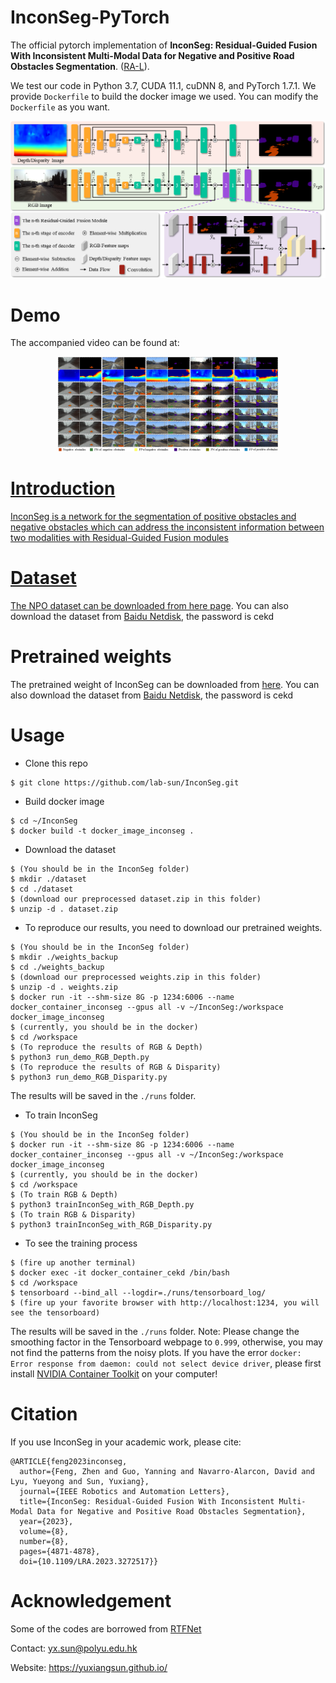 <!-- 
# InconSeg
The official pytorch implementation of InconSeg.

The code and dataset will be available upon acceptance of the paper. The following images are some samples of this dataset:

<div align=center>
<img src="samples/left/left000164.png" width="200px"/> <img src="samples/depth/depth000164.png" width="200px"/> <img src="samples/disparity/depth000164.png" width="200px"/> <img src="samples/label/label000164.png" width="200px"/>
<img src="samples/left/left000394.png" width="200px"/> <img src="samples/depth/depth000394.png" width="200px"/> <img src="samples/disparity/depth000394.png" width="200px"/> <img src="samples/label/label000394.png" width="200px"/>
<img src="samples/left/left001179.png" width="200px"/> <img src="samples/depth/depth001179.png" width="200px"/> <img src="samples/disparity/depth001179.png" width="200px"/> <img src="samples/label/label001179.png" width="200px"/>
<img src="samples/left/left003171.png" width="200px"/> <img src="samples/depth/depth003171.png" width="200px"/> <img src="samples/disparity/depth003171.png" width="200px"/> <img src="samples/label/label003171.png" width="200px"/>
<img src="samples/left/left001787.png" width="200px"/> <img src="samples/depth/depth001787.png" width="200px"/> <img src="samples/disparity/depth001787.png" width="200px"/> <img src="samples/label/label001787.png" width="200px"/>
<img src="samples/left/left002119.png" width="200px"/> <img src="samples/depth/depth002119.png" width="200px"/> <img src="samples/disparity/depth002119.png" width="200px"/> <img src="samples/label/label002119.png" width="200px"/>
<img src="samples/left/left002648.png" width="200px"/> <img src="samples/depth/depth002648.png" width="200px"/> <img src="samples/disparity/depth002648.png" width="200px"/> <img src="samples/label/label002648.png" width="200px"/>
<img src="samples/left/left003708.png" width="200px"/> <img src="samples/depth/depth003708.png" width="200px"/> <img src="samples/disparity/depth003708.png" width="200px"/> <img src="samples/label/label003708.png" width="200px"/>
<img src="samples/left/left004364.png" width="200px"/> <img src="samples/depth/depth004364.png" width="200px"/> <img src="samples/disparity/depth004364.png" width="200px"/> <img src="samples/label/label004364.png" width="200px"/>
</div>
-->


# InconSeg-PyTorch
The official pytorch implementation of **InconSeg: Residual-Guided Fusion With Inconsistent Multi-Modal Data for Negative and Positive Road Obstacles Segmentation**. ([RA-L](https://ieeexplore.ieee.org/document/10114585)). 

We test our code in Python 3.7, CUDA 11.1, cuDNN 8, and PyTorch 1.7.1. We provide `Dockerfile` to build the docker image we used. You can modify the `Dockerfile` as you want.  
<div align=center>
<img src="docs/overall.png" width="900px"/>
</div>

# Demo

The accompanied video can be found at: 
<div align=center>
<a href="https://www.youtube.com/watch?v=yoW52JeTDR8&t=7s"><img src="docs/qualitativeresultsgray5.png" width="70%" height="70%" />
</div>

# Introduction
InconSeg is a network for the segmentation of positive obstacles and negative obstacles which can address the inconsistent information between two modalities with Residual-Guided Fusion modules
# Dataset
The NPO dataset can be downloaded from here [page](https://labsun-me.polyu.edu.hk/zfeng/InconSeg/). You can also download the dataset from [Baidu Netdisk](https://pan.baidu.com/s/1oxUb-0vdiZzTPu4waci39g), the password is cekd


# Pretrained weights
The pretrained weight of InconSeg can be downloaded from [here](https://labsun-me.polyu.edu.hk/zfeng/InconSeg/). You can also download the dataset from [Baidu Netdisk](https://pan.baidu.com/s/1oxUb-0vdiZzTPu4waci39g), the password is cekd

# Usage
* Clone this repo
```
$ git clone https://github.com/lab-sun/InconSeg.git
```
* Build docker image
```
$ cd ~/InconSeg
$ docker build -t docker_image_inconseg .
```
* Download the dataset
```
$ (You should be in the InconSeg folder)
$ mkdir ./dataset
$ cd ./dataset
$ (download our preprocessed dataset.zip in this folder)
$ unzip -d . dataset.zip
```
* To reproduce our results, you need to download our pretrained weights.
```
$ (You should be in the InconSeg folder)
$ mkdir ./weights_backup
$ cd ./weights_backup
$ (download our preprocessed weights.zip in this folder)
$ unzip -d . weights.zip
$ docker run -it --shm-size 8G -p 1234:6006 --name docker_container_inconseg --gpus all -v ~/InconSeg:/workspace docker_image_inconseg
$ (currently, you should be in the docker)
$ cd /workspace
$ (To reproduce the results of RGB & Depth)
$ python3 run_demo_RGB_Depth.py   
$ (To reproduce the results of RGB & Disparity)
$ python3 run_demo_RGB_Disparity.py   
```
The results will be saved in the `./runs` folder.
* To train InconSeg 
```
$ (You should be in the InconSeg folder)
$ docker run -it --shm-size 8G -p 1234:6006 --name docker_container_inconseg --gpus all -v ~/InconSeg:/workspace docker_image_inconseg
$ (currently, you should be in the docker)
$ cd /workspace
$ (To train RGB & Depth)
$ python3 trainInconSeg_with_RGB_Depth.py
$ (To train RGB & Disparity)
$ python3 trainInconSeg_with_RGB_Disparity.py
```
* To see the training process
```
$ (fire up another terminal)
$ docker exec -it docker_container_cekd /bin/bash
$ cd /workspace
$ tensorboard --bind_all --logdir=./runs/tensorboard_log/
$ (fire up your favorite browser with http://localhost:1234, you will see the tensorboard)
```
The results will be saved in the `./runs` folder.
Note: Please change the smoothing factor in the Tensorboard webpage to `0.999`, otherwise, you may not find the patterns from the noisy plots. If you have the error `docker: Error response from daemon: could not select device driver`, please first install [NVIDIA Container Toolkit](https://docs.nvidia.com/datacenter/cloud-native/container-toolkit/install-guide.html) on your computer!

# Citation
If you use InconSeg in your academic work, please cite:
```
@ARTICLE{feng2023inconseg,
  author={Feng, Zhen and Guo, Yanning and Navarro-Alarcon, David and Lyu, Yueyong and Sun, Yuxiang},
  journal={IEEE Robotics and Automation Letters}, 
  title={InconSeg: Residual-Guided Fusion With Inconsistent Multi-Modal Data for Negative and Positive Road Obstacles Segmentation}, 
  year={2023},
  volume={8},
  number={8},
  pages={4871-4878},
  doi={10.1109/LRA.2023.3272517}}
```


# Acknowledgement
Some of the codes are borrowed from [RTFNet](https://github.com/yuxiangsun/RTFNet)

Contact: yx.sun@polyu.edu.hk

Website: https://yuxiangsun.github.io/

